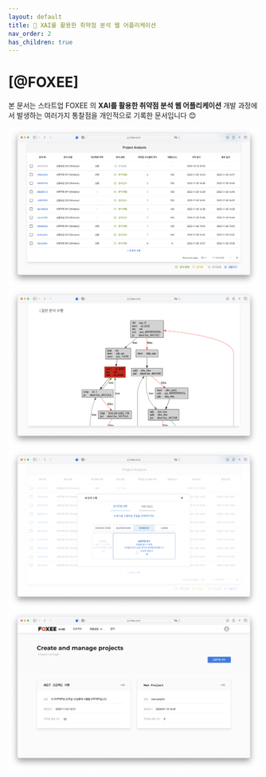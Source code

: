 ```yaml
---
layout: default
title: 📌 XAI를 활용한 취약점 분석 웹 어플리케이션
nav_order: 2
has_children: true
---
```


# **[@FOXEE]**

본 문서는 스타트업 FOXEE 의 **XAI를 활용한 취약점 분석 웹 어플리케이션** 개발 과정에서 발생하는 여러가지 통찰점을 개인적으로 기록한 문서입니다 😊

![img](../../assets/foxee/9.png)
![img](../../assets/foxee/10.png)
![img](../../assets/foxee/11.png)
![img](../../assets/foxee/12.png)